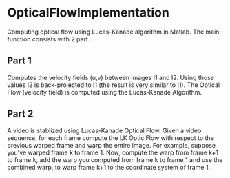 # OpticalFlowImplementation
Computing optical flow using Lucas-Kanade algorithm in Matlab. The main function consists with 2 part. 

## Part 1
Computes the velocity fields (u,v) between images I1 and I2. Using
those values I2 is back-projected to I1 (the result is very similar to I1).
The Optical Flow (velocity field) is computed using the Lucas-Kanade Algorithm.

## Part 2
A video is stablized using Lucas-Kanade Optical Flow. 
Given a video sequence, for each frame compute the LK Optic Flow with respect to the previous warped frame and warp the entire image.
For example, suppose you've warped frame k to frame 1. Now, compute the warp from frame k+1 to
frame k, add the warp you computed from frame k to frame 1 and use the combined warp, to warp
frame k+1 to the coordinate system of frame 1.
